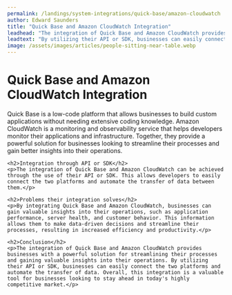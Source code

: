 ```yaml
---
permalink: /landings/system-integrations/quick-base/amazon-cloudwatch
author: Edward Saunders
title: "Quick Base and Amazon CloudWatch Integration"
leadhead: "The integration of Quick Base and Amazon CloudWatch provides businesses with a powerful solution for streamlining their processes and gaining valuable insights into their operations"
leadtext: "By utilizing their API or SDK, businesses can easily connect the two platforms and automate the transfer of data. Overall, this integration is a valuable tool for businesses looking to stay ahead in today's highly competitive market."
image: /assets/images/articles/people-sitting-near-table.webp
---
```

<div class="arttext">	<h1>Quick Base and Amazon CloudWatch Integration</h1>
	<p>Quick Base is a low-code platform that allows businesses to build custom applications without needing extensive coding knowledge. Amazon CloudWatch is a monitoring and observability service that helps developers monitor their applications and infrastructure. Together, they provide a powerful solution for businesses looking to streamline their processes and gain better insights into their operations.</p>

	<h2>Integration through API or SDK</h2>
	<p>The integration of Quick Base and Amazon CloudWatch can be achieved through the use of their API or SDK. This allows developers to easily connect the two platforms and automate the transfer of data between them.</p>

	<h2>Problems their integration solves</h2>
	<p>By integrating Quick Base and Amazon CloudWatch, businesses can gain valuable insights into their operations, such as application performance, server health, and customer behavior. This information allows them to make data-driven decisions and streamline their processes, resulting in increased efficiency and productivity.</p>

	<h2>Conclusion</h2>
	<p>The integration of Quick Base and Amazon CloudWatch provides businesses with a powerful solution for streamlining their processes and gaining valuable insights into their operations. By utilizing their API or SDK, businesses can easily connect the two platforms and automate the transfer of data. Overall, this integration is a valuable tool for businesses looking to stay ahead in today's highly competitive market.</p>
</div>